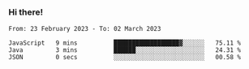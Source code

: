 ### Hi there!

<!--START_SECTION:waka-->

```text
From: 23 February 2023 - To: 02 March 2023

JavaScript   9 mins          ██████████████████▓░░░░░░   75.11 %
Java         3 mins          ██████░░░░░░░░░░░░░░░░░░░   24.31 %
JSON         0 secs          ░░░░░░░░░░░░░░░░░░░░░░░░░   00.58 %
```

<!--END_SECTION:waka-->
